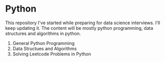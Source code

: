 # Python

This repository I've started while preparing for data science interviews. I'll keep updating it. The content will be mostly python programming, data structures and algorithms in python.

01. General Python Programming
02. Data Structues and Algorithms
03. Solving Leetcode Problems in Python
